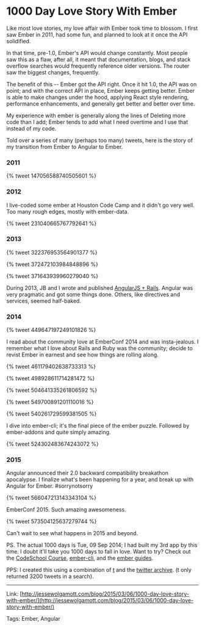# 1000 Day Love Story With Ember

Like most love stories, my love affair with Ember took time to blossom. I first saw Ember in 2011, had some fun, and planned to look at it once the API solidified.

In that time, pre-1.0, Ember's API would change constantly. Most people saw this as a flaw, after all, it meant that documentation, blogs, and stack overflow searches would frequently reference older versions. The router saw the biggest changes, frequently.

The benefit of this -- Ember got the API right. Once it hit 1.0, the API was on point; and with the correct API in place, Ember keeps getting better. Ember is able to make changes under the hood, applying React style rendering, performance enhancements, and generally get better and better over time.

My experience with ember is generally along the lines of Deleting more code than I add; Ember tends to add what I need overtime and I use that instead of my code.

Told over a series of many (perhaps too many) tweets, here is the story of my transition from Ember to Angular to Ember.

<!-- more -->


### 2011

{% tweet 147056588740505601 %}

### 2012

I live-coded some ember at Houston Code Camp and it didn't go very well. Too many rough edges, mostly with ember-data.

{% tweet 231040665767792641 %}

### 2013

{% tweet 322376953564901377 %}

{% tweet 372472103984848896 %}

{% tweet 371643939960279040 %}

During 2013, JB and I wrote and published [AngularJS + Rails](http://www.angularails.com/). Angular was very pragmatic and got some things done. Others, like directives and services, seemed half-baked.


### 2014

{% tweet 449647197249101826 %}

I read about the community love at EmberConf 2014 and was insta-jealous. I remember what I love about Rails and Ruby was the community; decide to revist Ember in earnest and see how things are rolling along.

{% tweet 461179402638733313 %}

{% tweet 498928611714281472 %}

{% tweet 504641335261806592 %}

{% tweet 549700891201110016 %}

{% tweet 540261729599381505 %}

I dive into ember-cli; it's the final piece of the ember puzzle. Followed by ember-addons and quite simply amazing.

{% tweet 524302483674243072 %}

### 2015

Angular announced their 2.0 backward compatibility breakathon apocalypse. I finalize what's been happening for a year, and break up with Angular for Ember. #sorrynotsorry

{% tweet 566047213143343104 %}

EmberConf 2015. Such amazing awesomeness.

{% tweet 573504125637279744 %}

Can't wait to see what happens in 2015 and beyond.

PS. The actual 1000 days is Tue, 09 Sep 2014; I had built my 3rd app by this time. I doubt it'll take you 1000 days to fall in love. Want to try? Check out the [CodeSchool Course](http://ember.codeschool.com), [ember-cli](http://www.ember-cli.com/), and the [ember guides](http://emberjs.com/guides/getting-started/).

PPS: I created this using a combination of [t](https://github.com/sferik/t) and the [twitter archive](https://blog.twitter.com/2012/your-twitter-archive). (t only returned 3200 tweets in a search).

---

Link: [http://jessewolgamott.com/blog/2015/03/06/1000-day-love-story-with-ember/](http://jessewolgamott.com/blog/2015/03/06/1000-day-love-story-with-ember/)

Tags: Ember, Angular
